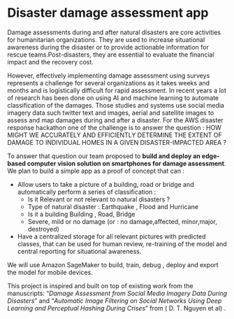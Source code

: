# Disaster damage assessment app

Damage assessments  during and after natural disasters are core activities for humanitarian organizations. They are used to increase situational awareness during the disaster or to provide actionable information for rescue teams.Post-disasters, they are essential  to evaluate the financial impact and the recovery cost.

However, effectively implementing damage assessment using surveys represents a challenge for several organizations as it takes weeks and months and is logistically difficult for rapid assessment. In recent years a lot of research has been done on using AI and machine learning to automate classification of the damages. Those studies and systems use social media imagery data such twitter text and images, aerial and satellite images to assess and map damages during and after a disaster. For the AWS disaster response hackathon one of the challenge is to answer the question :  HOW MIGHT WE ACCURATELY AND EFFICIENTLY DETERMINE THE EXTENT OF DAMAGE TO INDIVIDUAL HOMES IN A GIVEN DISASTER-IMPACTED AREA ?

To answer that question our team proposed to **build and deploy an edge-based computer vision solution on smartphones for damage assessment**. We plan to  build a simple app as a proof of concept that can :
* Allow users to take a picture of a building, road or bridge  and automatically perform a series of classification :
  * Is it Relevant or not relevant to natural disasters ?
  * Type of natural disaster : Earthquake , Flood and Hurricane 
  * Is it a building Building , Road, Bridge 
  * Severe, mild or no damage (or : no damage,affected, minor,major, destroyed)
* Have a centralized storage for all relevant pictures with predicted classes, that can be used for human review, re-training of the model and central reporting for situational awareness.


We will use Amazon SageMaker to build, train, debug , deploy and export the model for mobile devices.

This project is inspired and built on top of existing work from the manuscripts: “*Damage Assessment from Social Media Imagery Data During Disasters*”  and “*Automatic Image Filtering on Social Networks Using Deep Learning and Perceptual Hashing During Crises*” from ( D. T. Nguyen et al) .
